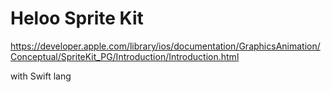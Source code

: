 # Heloo Sprite Kit

https://developer.apple.com/library/ios/documentation/GraphicsAnimation/Conceptual/SpriteKit_PG/Introduction/Introduction.html

with Swift lang
